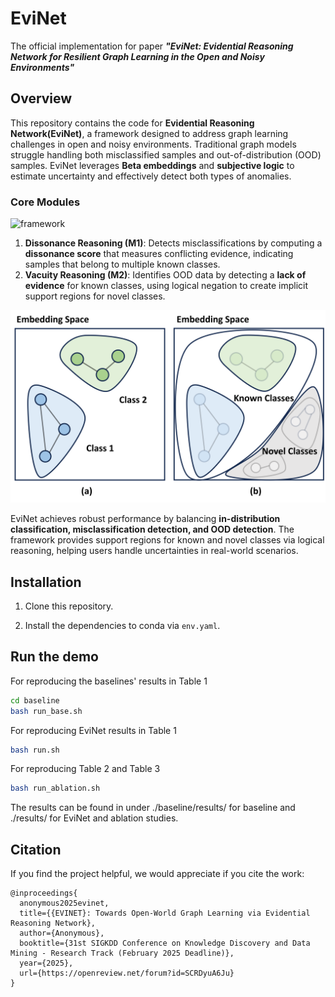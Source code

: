 # EviNet

The official implementation for paper ***"EviNet: Evidential Reasoning Network for Resilient Graph Learning in the Open and Noisy Environments"***

## Overview

This repository contains the code for **Evidential Reasoning Network(EviNet)**, a framework designed to address graph learning challenges in open and noisy environments. Traditional graph models struggle handling both misclassified samples and out-of-distribution (OOD) samples. EviNet leverages **Beta embeddings** and **subjective logic** to estimate uncertainty and effectively detect both types of anomalies.

### Core Modules

![framework](pic/framework.png)

1. **Dissonance Reasoning (M1)**: Detects misclassifications by computing a **dissonance score** that measures conflicting evidence, indicating samples that belong to multiple known classes.
2. **Vacuity Reasoning (M2)**: Identifies OOD data by detecting a **lack of evidence** for known classes, using logical negation to create implicit support regions for novel classes.

<p align="center">
  <img src="pic/Modules.png" alt="image" width="600">
</p>

EviNet achieves robust performance by balancing **in-distribution classification, misclassification detection, and OOD detection**. The framework provides support regions for known and novel classes via logical reasoning, helping users handle uncertainties in real-world scenarios.



## Installation

1. Clone this repository.

2. Install the dependencies to conda via `env.yaml`.



## Run the demo

For reproducing the baselines' results in Table 1

```bash
cd baseline
bash run_base.sh
```

For reproducing EviNet results in  Table 1

```bash
bash run.sh
```

For reproducing Table 2 and Table 3

```bash
bash run_ablation.sh
```



The results can be found in under ./baseline/results/ for baseline and ./results/ for EviNet and ablation studies.


## Citation
If you find the project helpful, we would appreciate if you cite the work:

```
@inproceedings{
  anonymous2025evinet,
  title={{EVINET}: Towards Open-World Graph Learning via Evidential Reasoning Network},
  author={Anonymous},
  booktitle={31st SIGKDD Conference on Knowledge Discovery and Data Mining - Research Track (February 2025 Deadline)},
  year={2025},
  url={https://openreview.net/forum?id=SCRDyuA6Ju}
}
```